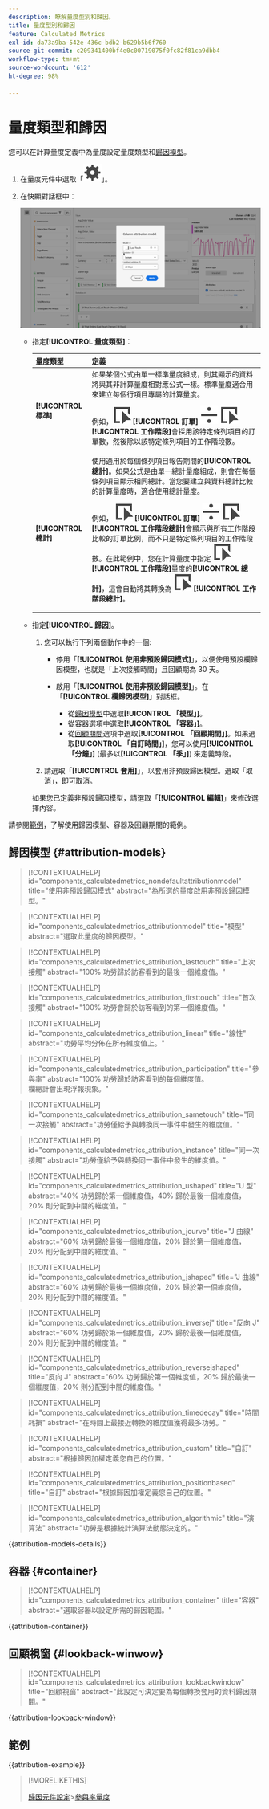 ```yaml
---
description: 瞭解量度型別和歸因。
title: 量度型別和歸因
feature: Calculated Metrics
exl-id: da73a9ba-542e-436c-bdb2-b629b5b6f760
source-git-commit: c209341400bf4e0c00719075f0fc82f81ca9dbb4
workflow-type: tm+mt
source-wordcount: '612'
ht-degree: 98%

---
```


# 量度類型和歸因

您可以在計算量度定義中為量度設定量度類型和[歸因模型](#attribution-models)。

1. 在量度元件中選取「![設定](/help/assets/icons/Setting.svg)」。
1. 在快顯對話框中：

   ![量度類型和歸因](assets/cm-type-alloc.png)

   * 指定&#x200B;**[!UICONTROL 量度類型]**：

     | 量度類型 | 定義 |
     |---|---|
     | **[!UICONTROL 標準]** | 如果某個公式由單一標準量度組成，則其顯示的資料將與其非計算量度相對應公式一樣。標準量度適合用來建立每個行項目專屬的計算量度。 <p>例如，![事件](/help/assets/icons/Event.svg) **[!UICONTROL 訂單]** ![除以](/help/assets/icons/Divide.svg) ![事件](/help/assets/icons/Event.svg) **[!UICONTROL 工作階段]**&#x200B;會採用該特定條列項目的訂單數，然後除以該特定條列項目的工作階段數。 |
     | **[!UICONTROL 總計]** | 使用適用於每個條列項目報告期間的&#x200B;**[!UICONTROL 總計]**。如果公式是由單一總計量度組成，則會在每個條列項目顯示相同總計。當您要建立與資料總計比較的計算量度時，適合使用總計量度。 <p>例如， ![事件](/help/assets/icons/Event.svg) **[!UICONTROL 訂單]** ![除以](/help/assets/icons/Divide.svg) ![事件](/help/assets/icons/Event.svg) **[!UICONTROL 工作階段總計]**&#x200B;會顯示與所有工作階段比較的訂單比例，而不只是特定條列項目的工作階段數。在此範例中，您在計算量度中指定 ![事件](/help/assets/icons/Event.svg) **[!UICONTROL 工作階段]**&#x200B;量度的&#x200B;**[!UICONTROL 總計]**，這會自動將其轉換為 ![事件](/help/assets/icons/Event.svg) **[!UICONTROL 工作階段總計]**。 |

   * 指定&#x200B;**[!UICONTROL 歸因]**。

      1. 您可以執行下列兩個動作中的一個:

         * 停用「**[!UICONTROL 使用非預設歸因模式]**」，以便使用預設欄歸因模型，也就是「上次接觸時間」且回顧期為 30 天。
         * 啟用「**[!UICONTROL 使用非預設歸因模型]**」。在「**[!UICONTROL 欄歸因模型]**」對話框。

            * 從[歸因模型](#attribution-models)中選取&#x200B;**[!UICONTROL 「模型」]**。
            * 從[容器](#container)選項中選取&#x200B;**[!UICONTROL 「容器」]**。
            * 從[回顧期間](#lookback-window)選項中選取&#x200B;**[!UICONTROL 「回顧期間」]**。如果選取&#x200B;**[!UICONTROL 「自訂時間」]**，您可以使用&#x200B;**[!UICONTROL 「分鐘」]** (最多以&#x200B;**[!UICONTROL 「季」]**) 來定義時段。

      1. 請選取「**[!UICONTROL 套用]**」，以套用非預設歸因模型。選取「取消」，即可取消。

     如果您已定義非預設歸因模型，請選取「**[!UICONTROL 編輯]**」來修改選擇內容。

請參閱[範例](#example)，了解使用歸因模型、容器及回顧期間的範例。


## 歸因模型 {#attribution-models}

>[!CONTEXTUALHELP]
>id="components_calculatedmetrics_nondefaultattributionmodel"
>title="使用非預設歸因模式"
>abstract="為所選的量度啟用非預設歸因模型。"

>[!CONTEXTUALHELP]
>id="components_calculatedmetrics_attributionmodel"
>title="模型"
>abstract="選取此量度的歸因模型。"

>[!CONTEXTUALHELP]
>id="components_calculatedmetrics_attribution_lasttouch"
>title="上次接觸"
>abstract="100% 功勞歸於訪客看到的最後一個維度值。"

>[!CONTEXTUALHELP]
>id="components_calculatedmetrics_attribution_firsttouch"
>title="首次接觸"
>abstract="100% 功勞會歸於訪客看到的第一個維度值。"

>[!CONTEXTUALHELP]
>id="components_calculatedmetrics_attribution_linear"
>title="線性"
>abstract="功勞平均分佈在所有維度值上。"

>[!CONTEXTUALHELP]
>id="components_calculatedmetrics_attribution_participation"
>title="參與率"
>abstract="100% 功勞歸於訪客看到的每個維度值。<br/>欄總計會出現浮報現象。"

>[!CONTEXTUALHELP]
>id="components_calculatedmetrics_attribution_sametouch"
>title="同一次接觸"
>abstract="功勞僅給予與轉換同一事件中發生的維度值。"

>[!CONTEXTUALHELP]
>id="components_calculatedmetrics_attribution_instance"
>title="同一次接觸"
>abstract="功勞僅給予與轉換同一事件中發生的維度值。"

>[!CONTEXTUALHELP]
>id="components_calculatedmetrics_attribution_ushaped"
>title="U 型"
>abstract="40% 功勞歸於第一個維度值，40% 歸於最後一個維度值，20% 則分配到中間的維度值。"

>[!CONTEXTUALHELP]
>id="components_calculatedmetrics_attribution_jcurve"
>title="J 曲線"
>abstract="60% 功勞歸於最後一個維度值，20% 歸於第一個維度值，20% 則分配到中間的維度值。"

>[!CONTEXTUALHELP]
>id="components_calculatedmetrics_attribution_jshaped"
>title="J 曲線"
>abstract="60% 功勞歸於最後一個維度值，20% 歸於第一個維度值，20% 則分配到中間的維度值。"

>[!CONTEXTUALHELP]
>id="components_calculatedmetrics_attribution_inversej"
>title="反向 J"
>abstract="60% 功勞歸於第一個維度值，20% 歸於最後一個維度值，20% 則分配到中間的維度值。"

>[!CONTEXTUALHELP]
>id="components_calculatedmetrics_attribution_reversejshaped"
>title="反向 J"
>abstract="60% 功勞歸於第一個維度值，20% 歸於最後一個維度值，20% 則分配到中間的維度值。"

>[!CONTEXTUALHELP]
>id="components_calculatedmetrics_attribution_timedecay"
>title="時間耗損"
>abstract="在時間上最接近轉換的維度值獲得最多功勞。"

>[!CONTEXTUALHELP]
>id="components_calculatedmetrics_attribution_custom"
>title="自訂"
>abstract="根據歸因加權定義您自己的位置。"

>[!CONTEXTUALHELP]
>id="components_calculatedmetrics_attribution_positionbased"
>title="自訂"
>abstract="根據歸因加權定義您自己的位置。"

>[!CONTEXTUALHELP]
>id="components_calculatedmetrics_attribution_algorithmic"
>title="演算法"
>abstract="功勞是根據統計演算法動態決定的。"

{{attribution-models-details}}


## 容器 {#container}

>[!CONTEXTUALHELP]
>id="components_calculatedmetrics_attribution_container"
>title="容器"
>abstract="選取容器以設定所需的歸因範圍。"

{{attribution-container}}


## 回顧視窗 {#lookback-winwow}

>[!CONTEXTUALHELP]
>id="components_calculatedmetrics_attribution_lookbackwindow"
>title="回顧視窗"
>abstract="此設定可決定要為每個轉換套用的資料歸因期間。"

{{attribution-lookback-window}}




## 範例

{{attribution-example}}

>[!MORELIKETHIS]
>
>[歸因元件設定](/help/data-views/component-settings/attribution.md)
>&#x200B;>[參與率量度](participation-metric.md)
>

